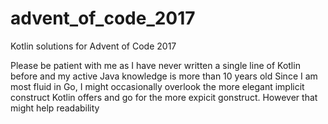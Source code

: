 # advent_of_code_2017
Kotlin solutions for Advent of Code 2017

Please be patient with me as I have never written a single line of Kotlin before and my active Java knowledge is more than 10 years old
Since I am most fluid in Go, I might occasionally overlook the more elegant implicit construct Kotlin offers and go for the more 
expicit gonstruct. However that might help readability
